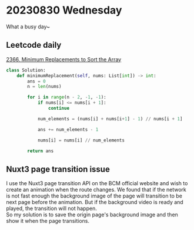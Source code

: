 # 20230830 Wednesday

What a busy day~

## Leetcode daily

[2366. Minimum Replacements to Sort the Array](https://leetcode.com/problems/minimum-replacements-to-sort-the-array/)

```py
class Solution:
    def minimumReplacement(self, nums: List[int]) -> int:
        ans = 0
        n = len(nums)

        for i in range(n - 2, -1, -1):
            if nums[i] <= nums[i + 1]:
                continue

            num_elements = (nums[i] + nums[i+1] - 1) // nums[i + 1]

            ans += num_elements - 1

            nums[i] = nums[i] // num_elements

        return ans
```

## Nuxt3 page transition issue

I use the Nuxt3 page transition API on the BCM official website and wish to create an animation when the route changes. We found that if the network is not fast enough the background image of the page will transition to be next page before the animation. But if the background video is ready and played, the transition will not happen.  
So my solution is to save the origin page's background image and then show it when the page transitions.
